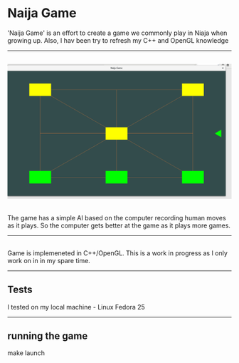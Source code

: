 #  Naija Game

'Naija Game' is an effort to create a game we commonly play in Niaja when growing up. Also, I hav been try to refresh my C++ and OpenGL knowledge

---

![screengrab](screengrab.png?raw=true "screengrab")
---
##

The game has a  simple AI based on the computer recording human moves as it plays. So the computer gets better at the game as it plays more games.

---

## 

Game is implemeneted in C++/OpenGL. This is a work in progress as I only work on in in my spare time.

---

## Tests

I tested on my local machine - Linux Fedora 25 

---

## running the game

make launch



